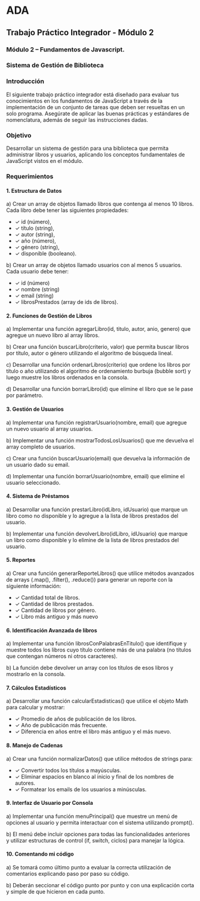# ADA

## Trabajo Práctico Integrador - Módulo 2 

### Módulo 2 – Fundamentos de Javascript.

### Sistema de Gestión de Biblioteca

### Introducción
El siguiente trabajo práctico integrador está diseñado para evaluar tus
conocimientos en los fundamentos de JavaScript a través de la
implementación de un conjunto de tareas que deben ser resueltas en un
solo programa. Asegúrate de aplicar las buenas prácticas y estándares de
nomenclatura, además de seguir las instrucciones dadas.

### Objetivo
Desarrollar un sistema de gestión para una biblioteca que permita
administrar libros y usuarios, aplicando los conceptos fundamentales de
JavaScript vistos en el módulo.

### Requerimientos

#### 1. Estructura de Datos
a) Crear un array de objetos llamado libros que contenga al menos 10
libros. Cada libro debe tener las siguientes propiedades:
- ✓ id (número),
- ✓ título (string),
- ✓ autor (string),
- ✓ año (número),
- ✓ género (string),
- ✓ disponible (booleano).
  
b) Crear un array de objetos llamado usuarios con al menos 5 usuarios.
Cada usuario debe tener:
- ✓ id (número)
- ✓ nombre (string)
- ✓ email (string)
- ✓ librosPrestados (array de ids de libros).

#### 2. Funciones de Gestión de Libros
a) Implementar una función agregarLibro(id, titulo, autor, anio, genero)
que agregue un nuevo libro al array libros.

b) Crear una función buscarLibro(criterio, valor) que permita buscar
libros por título, autor o género utilizando el algoritmo de búsqueda
lineal.

c) Desarrollar una función ordenarLibros(criterio) que ordene los libros
por título o año utilizando el algoritmo de ordenamiento burbuja
(bubble sort) y luego muestre los libros ordenados en la consola.

d) Desarrollar una función borrarLibro(id) que elimine el libro que se le
pase por parámetro.

#### 3. Gestión de Usuarios
a) Implementar una función registrarUsuario(nombre, email) que
agregue un nuevo usuario al array usuarios.

b) Implementar una función mostrarTodosLosUsuarios() que me
devuelva el array completo de usuarios.

c) Crear una función buscarUsuario(email) que devuelva la información
de un usuario dado su email.

d) Implementar una función borrarUsuario(nombre, email) que elimine el
usuario seleccionado.

#### 4. Sistema de Préstamos
a) Desarrollar una función prestarLibro(idLibro, idUsuario) que marque
un libro como no disponible y lo agregue a la lista de libros prestados
del usuario.

b) Implementar una función devolverLibro(idLibro, idUsuario) que
marque un libro como disponible y lo elimine de la lista de libros
prestados del usuario.

#### 5. Reportes
a) Crear una función generarReporteLibros() que utilice métodos
avanzados de arrays (.map(), .filter(), .reduce()) para generar un
reporte con la siguiente información:
- ✓ Cantidad total de libros.
- ✓ Cantidad de libros prestados.
- ✓ Cantidad de libros por género.
- ✓ Libro más antiguo y más nuevo

#### 6. Identificación Avanzada de libros
a) Implementar una función librosConPalabrasEnTitulo() que identifique
y muestre todos los libros cuyo título contiene más de una palabra
(no títulos que contengan números ni otros caracteres).

b) La función debe devolver un array con los títulos de esos libros y
mostrarlo en la consola.

#### 7. Cálculos Estadísticos
a) Desarrollar una función calcularEstadisticas() que utilice el objeto
Math para calcular y mostrar:
- ✓ Promedio de años de publicación de los libros.
- ✓ Año de publicación más frecuente.
- ✓ Diferencia en años entre el libro más antiguo y el más nuevo.

#### 8. Manejo de Cadenas
a) Crear una función normalizarDatos() que utilice métodos de strings
para:
- ✓ Convertir todos los títulos a mayúsculas.
- ✓ Eliminar espacios en blanco al inicio y final de los nombres de
autores.
- ✓ Formatear los emails de los usuarios a minúsculas.

#### 9. Interfaz de Usuario por Consola
a) Implementar una función menuPrincipal() que muestre un menú de
opciones al usuario y permita interactuar con el sistema utilizando
prompt().

b) El menú debe incluir opciones para todas las funcionalidades
anteriores y utilizar estructuras de control (if, switch, ciclos) para
manejar la lógica.

#### 10. Comentando mi código
a) Se tomará como último punto a evaluar la correcta utilización de
comentarios explicando paso por paso su código.

b) Deberán seccionar el código punto por punto y con una explicación
corta y simple de que hicieron en cada punto.
